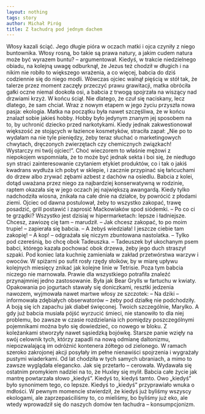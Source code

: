```yaml
---
layout: nothing
tags: story
author: Michał Piróg
title: Z łachudrą pod jednym dachem
---
```

Włosy kazali ściąć. Jego długie pióra w oczach matki i ojca czyniły z niego buntownika. Włosy rosną, bo takie są prawa natury, a jakim cudem natura może być wyrazem buntu? – argumentował. Kiedyś, w trakcie niedzielnego obiadu, na kolejną uwagę odburknął, że Jezus też chodził w długich i na nikim nie robiło to większego wrażenia, a co więcej, babcia do dziś codziennie się do niego modli. Wówczas ojciec walnął pięścią w stół tak, że talerze przez moment zaczęły przeczyć prawu grawitacji, matka obróciła gałki oczne niemal dookoła osi, a babcia z trwogą spojrzała na wiszący nad drzwiami krzyż.
W końcu ściął. Nie dlatego, że czuł się naciskany, lecz dlatego, że sam chciał. Wraz z nowym etapem w jego życiu przyszła nowa pasja: ekologia. Matka na początku była nawet szczęśliwa, że w końcu znalazł sobie jakieś hobby. Hobby było jedynym znanym jej sposobem na to, by uchronić dziecko przed narkotykami. Kiedy jednak zakwestionował większość ze stojących w łazience kosmetyków, straciła zapał: „Nie po to wydałam na nie tyle pieniędzy, żeby teraz słuchać o marketingowych chwytach, dręczonych zwierzętach czy chemicznych związkach! Wystarczy mi twój ojciec!”. Choć wieczorem to właśnie mężowi z niepokojem wspomniała, że to może być jednak sekta i boi się, że niedługo syn straci zainteresowanie czytaniem etykiet produktów, co i tak o jakiś kwadrans wydłuża ich pobyt w sklepie, i zacznie przypinać się łańcuchami do drzew albo zrywać zębami azbest z dachów na osiedlu.
Babcia z kolei, dotąd uważana przez niego za najbardziej konserwatywną w rodzinie, raptem okazała się w jego oczach jej największą awangardą. Kiedy tylko nadchodziła wiosna, znikała na całe dnie na działce, by powrócić z płodami ziemi. Ojciec od dawna postulował, żeby to wszystko zakopać, trawę posadzić, grill postawić i zaprosić Maćkowiaków spod siódemki.
– Po co ci te grządki? Wszystko jest dzisiaj w hipermarketach: lepsze i ładniejsze. Chcesz, zawiozę cię tam – marudził.
– Jak chcesz zakopać, to po moim trupie! – zapierała się babcia.
– A żebyś wiedziała! I jeszcze ciebie tam zakopię!
– A kop! – odgrażała się niczym zbuntowana nastolatka. – Tylko pod czereśnią, bo chcę obok Tadeuszka. – Tadeuszek był ukochanym psem babci, którego kazała pochować obok drzewa, żeby jego duch straszył szpaki.
Pod koniec lata kuchnię zamieniała w zakład przetwórstwa warzyw i owoców. W spiżarni po sufit rosły rzędy słoików, by w miarę upływu kolejnych miesięcy znikać jak kolejne linie w Tetrisie.
Poza tym babcia niczego nie marnowała. Prawie dla wszystkiego potrafiła znaleźć przynajmniej jedno zastosowanie. Była jak Bear Grylls w fartuchu w kwiaty. Opakowania po jogurtach stawały się doniczkami, resztki jedzenia nawozem, wyjmowała nawet martwe włosy ze szczotek:
– Na dziki – informowała zdębiałych obserwatorów – żeby pod działkę nie podchodziły. A boją się ich zapachu jak diabeł święconej. Twoich szczególnie, Marylko.
A gdy już babcia musiała pójść wyrzucić śmieci, nie stanowiło to dla niej problemu, bo zawsze w czasie rozdzielania ich pomiędzy poszczególnymi pojemnikami można było się dowiedzieć, co nowego w bloku. Z koleżankami stworzyły nawet sąsiedzką bojówkę. Starsze panie wzięły na swój celownik tych, którzy zapadli na nową odmianę daltonizmu, niepozwalającą im odróżnić kontenera żółtego od zielonego. W ramach szeroko zakrojonej akcji posyłały im pełne nienawiści spojrzenia i wygrażały pustymi wiaderkami.
Od lat chodziła w tych samych ubraniach, a mimo to zawsze wyglądała elegancko. Jak się przetarło – cerowała. Wydawała się ostatnim promykiem nadziei na to, że Huxley się mylił.
Babcia całe życie jak mantrę powtarzała słowo „kiedyś”. Kiedyś to, kiedyś tamto. Owo „kiedyś” było synonimem tego, co lepsze. Kiedyś to „kiedyś” przyprawiało wnuka o mdłości. W pewnym momencie stwierdził, że kiedyś już byliśmy wszyscy ekologami, ale zaprzepaściliśmy to, co mieliśmy, bo byliśmy już eko, ale wtedy wprowadził się do naszych domów ten łachudra – konsumpcjonizm.
